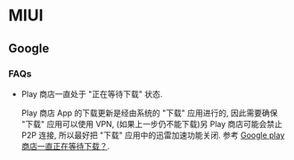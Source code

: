 # MIUI

## Google

### FAQs

* Play 商店一直处于 "正在等待下载" 状态.

    Play 商店 App 的下载更新是经由系统的 "下载" 应用进行的, 因此需要确保 "下载" 应用可以使用 VPN, (如果上一步仍不能下载)另 Play 商店可能会禁止 P2P 连接, 所以最好把 "下载" 应用中的迅雷加速功能关闭.
    参考 [Google play 商店一直正在等待下载？](https://www.zhihu.com/question/55079173).
